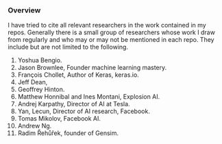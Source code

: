 ### Overview

I have tried to cite all relevant researchers in the work contained in my repos. Generally there is a small group of researchers whose work I draw from regularly and who may or may not be mentioned in each repo. They include but are not limited to the following. 


1. Yoshua Bengio. 
2. Jason Brownlee, Founder machine learning mastery.
3. François Chollet, Author of Keras, keras.io.
4. Jeff Dean,  
5. Geoffrey Hinton.
6. Matthew Honnibal and Ines Montani, Explosion AI.  
7. Andrej Karpathy, Director of AI at Tesla.
8. Yan, Lecun, Director of AI research, Facebook.
9. Tomas Mikolov, Facebook AI.
10. Andrew Ng.
11. Radim Řehůřek, founder of Gensim.




 

